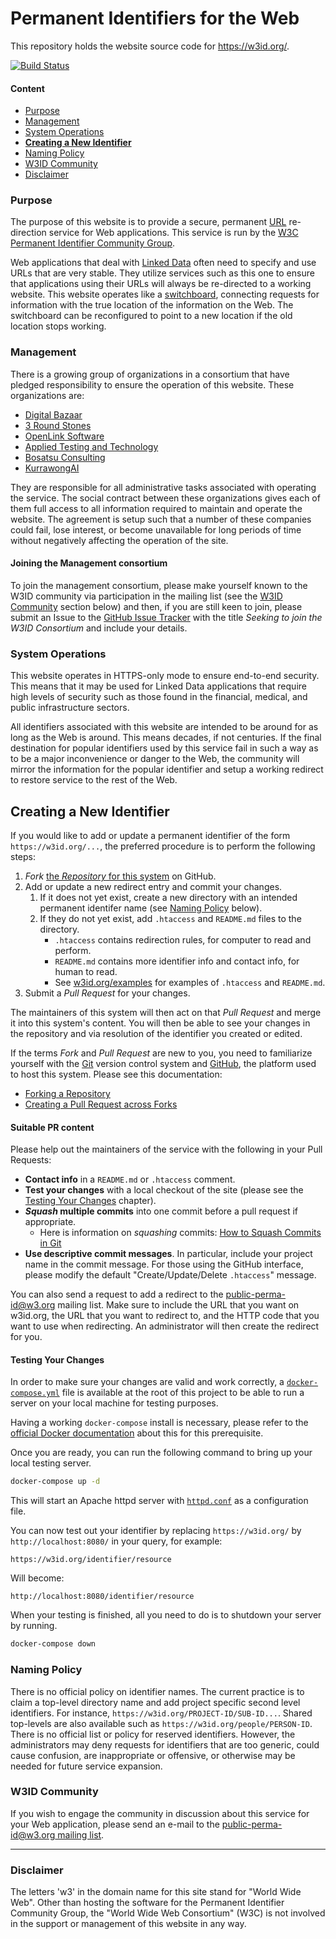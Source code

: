 Permanent Identifiers for the Web
=================================

This repository holds the website source code for <https://w3id.org/>.

[![Build Status](https://travis-ci.org/perma-id/w3id.org.svg)](https://travis-ci.org/perma-id/w3id.org)

#### Content

* [Purpose](#purpose)
* [Management](#management)
* [System Operations](#system-operations)
* [**Creating a New Identifier**](#new)
* [Naming Policy](#naming-policy)
* [W3ID Community](#w3id-community)
* [Disclaimer](#disclaimer)

### Purpose

The purpose of this website is to provide a secure, permanent
[URL](https://en.wikipedia.org/wiki/URL) re-direction service for Web
applications. This service is run by the
[W3C Permanent Identifier Community Group](https://www.w3.org/community/perma-id/).

Web applications that deal with
[Linked Data](https://en.wikipedia.org/wiki/Linked_data) often need to
specify and use URLs that are very stable. They utilize services such
as this one to ensure that applications using their URLs will always
be re-directed to a working website. This website operates like a
[switchboard](https://en.wikipedia.org/wiki/Telephone_switchboard),
connecting requests for information with the true location of the
information on the Web. The switchboard can be reconfigured to point
to a new location if the old location stops working.

### Management

There is a growing group of organizations in a consortium that have pledged
responsibility to ensure the operation of this website. These organizations
are:

* [Digital Bazaar](https://www.digitalbazaar.com/)
* [3 Round Stones](http://3roundstones.com/)
* [OpenLink Software](https://www.openlinksw.com/)
* [Applied Testing and Technology](https://www.aptest.com/)
* [Bosatsu Consulting](https://bosatsu.net/)
* [KurrawongAI](https://kurrawong.ai)

They are responsible for all
administrative tasks associated with operating the service. The social
contract between these organizations gives each of them full access to
all information required to maintain and operate the website. The
agreement is setup such that a number of these companies could fail,
lose interest, or become unavailable for long periods of time without
negatively affecting the operation of the site.

#### Joining the Management consortium

To join the management consortium, please make yourself known to the
W3ID community via participation in the mailing list (see the
[W3ID Community](#w3id-community) section below) and then, if you are
still keen to join, please submit an Issue to the
[GitHub Issue Tracker](https://github.com/perma-id/w3id.org/issues)
with the title *Seeking to join the W3ID Consortium* and include
your details.

### System Operations

This website operates in HTTPS-only mode to ensure end-to-end security.
This means that it may be used for Linked Data applications that require
high levels of security such as those found in the financial, medical,
and public infrastructure sectors.

All identifiers associated with this website are intended to be around
for as long as the Web is around. This means decades, if not centuries.
If the final destination for popular identifiers used by this service
fail in such a way as to be a major inconvenience or danger to the Web,
the community will mirror the information for the popular identifier
and setup a working redirect to restore service to the rest of the Web.

<a id="new"></a>
## Creating a New Identifier

If you would like to add or update a permanent identifier of the form
`https://w3id.org/...`, the preferred procedure is to perform the
following steps:

1. _Fork_ [the _Repository_ for this system](https://github.com/perma-id/w3id.org)
   on GitHub.
2. Add or update a new redirect entry and commit your changes.
   1. If it does not yet exist, create a new directory with an intended permanent
      identifer name (see [Naming Policy](#naming-policy) below).
   2. If they do not yet exist, add `.htaccess` and `README.md` files to the directory.
      * `.htaccess` contains redirection rules, for computer to read and perform.
      * `README.md` contains more identifier info and contact info, for human to read.
      * See [w3id.org/examples](https://github.com/perma-id/w3id.org/tree/master/examples)
      for examples of `.htaccess` and `README.md`.
3. Submit a _Pull Request_ for your changes.

The maintainers of this system will then act on that _Pull Request_ and
merge it into this system's content. You will then be able to see your
changes in the repository and via resolution of the identifier you
created or edited.

If the terms _Fork_ and _Pull Request_ are new to you, you need to
familiarize yourself with the [Git](https://git-scm.com/) version
control system and [GitHub](https://github.com/), the platform used
to host this system. Please see this documentation:

* [Forking a Repository](https://docs.github.com/en/github-ae@latest/github/getting-started-with-github/fork-a-repo)
* [Creating a Pull Request across Forks](https://docs.github.com/en/github-ae@latest/github/collaborating-with-issues-and-pull-requests/creating-a-pull-request-from-a-fork)

#### Suitable PR content

Please help out the maintainers of the service with the following in your
Pull Requests:

* **Contact info** in a `README.md` or `.htaccess` comment.
* **Test your changes** with a local checkout of the site (please see the
[Testing Your Changes](#testing-your-changes) chapter).
* **_Squash_ multiple commits** into one commit before a pull request
  if appropriate.
  * Here is information on _squashing_ commits:
    [How to Squash Commits in Git](https://www.git-tower.com/learn/git/faq/git-squash/)
* **Use descriptive commit messages**. In particular, include your project
  name in the commit message. For those using the GitHub interface, please
  modify the default "Create/Update/Delete `.htaccess`" message.

You can also send a request to add a redirect to the
[public-perma-id@w3.org](https://lists.w3.org/Archives/Public/public-perma-id/)
mailing list. Make sure to include the URL that you want on w3id.org, the
URL that you want to redirect to, and the HTTP code that you want to use
when redirecting. An administrator will then create the redirect for you.

#### Testing Your Changes

In order to make sure your changes are valid and work correctly, a
[`docker-compose.yml`](./docker-compose.yml) file is available at the root
of this project to be able to run a server on your local machine for
testing purposes.

Having a working `docker-compose` install is necessary, please refer
to the [official Docker documentation](https://docs.docker.com/compose/install/)
about this for this prerequisite.

Once you are ready, you can run the following command to bring up your
local testing server.

```bash
docker-compose up -d
```

This will start an Apache httpd server with [`httpd.conf`](./httpd.conf)
as a configuration file.

You can now test out your identifier by replacing `https://w3id.org/` by
`http://localhost:8080/` in your query, for example:

```
https://w3id.org/identifier/resource
```

Will become:

```
http://localhost:8080/identifier/resource
```

When your testing is finished, all you need to do is to shutdown your
server by running.

```bash
docker-compose down
```

### Naming Policy

There is no official policy on identifier names. The current practice
is to claim a top-level directory name and add project specific second
level identifiers. For instance, `https://w3id.org/PROJECT-ID/SUB-ID...`.
Shared top-levels are also available such as
`https://w3id.org/people/PERSON-ID`. There is no official list or policy
for reserved identifiers. However, the administrators may deny requests
for identifiers that are too generic, could cause confusion, are
inappropriate or offensive, or otherwise may be needed for future
service expansion.

### W3ID Community

If you wish to engage the community in discussion about this service for
your Web application, please send an e-mail to the
[public-perma-id@w3.org mailing list](https://lists.w3.org/Archives/Public/public-perma-id/).

* * *

### Disclaimer

The letters 'w3' in the domain name for this site stand for "World Wide
Web". Other than hosting the software for the Permanent Identifier
Community Group, the "World Wide Web Consortium" (W3C) is not involved
in the support or management of this website in any way.
